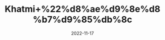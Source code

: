 ---
title: 'Khatmi+%22%d8%ae%d9%8e%d8%b7%d9%85%db%8c'
date: '2022-11-17' 
metatag: '' 
inventory: '0' 
draft: false 
# meta description 
shortDescripton: 'Marsh+Mallow+Seeds%22+Khatmi+is+indicated+in+Cough%2c+Respiratory+Catarrh%2c+Chronic+Cough%2c+Dry+Cough%2c+Chest+Congestion%2c+Wounds%2c+Boils%2c+Abscesses%2c+Inflammations%2c+Stomach+Ulcer%2c+Hernia%2c+Prostate+Problems+and+Urinary+Tract+Infections.'
description: 'Seed+%d8%aa%d8%ae%d9%85++%d8%a8%db%8c%d8%ac'
longdescription: ''
tags: ''
brand: ''
subCategory: ''
unit: '50 gm-Pk'
sellCount: '0'
featured: True
# product Price
price: '80.0'
# Product Short Description
shortDescription: 'Marsh+Mallow+Seeds%22+Khatmi+is+indicated+in+Cough%2c+Respiratory+Catarrh%2c+Chronic+Cough%2c+Dry+Cough%2c+Chest+Congestion%2c+Wounds%2c+Boils%2c+Abscesses%2c+Inflammations%2c+Stomach+Ulcer%2c+Hernia%2c+Prostate+Problems+and+Urinary+Tract+Infections.'
productID: '41AC2CFC-9C2A-ED11-9968-005056B3A416'
type: 'products'
category: 'Seed+%d8%aa%d8%ae%d9%85++%d8%a8%db%8c%d8%ac' 
thumnailproduct: 'https://eraconnect.blob.core.windows.net/product-images/aminsaddiquidawakhana/41AC2CFC-9C2A-ED11-9968-005056B3A416.webp' 
images:
  - image: 'https://eraconnect.blob.core.windows.net/product-images/aminsaddiquidawakhana/41AC2CFC-9C2A-ED11-9968-005056B3A416.webp'  
Variants:
---